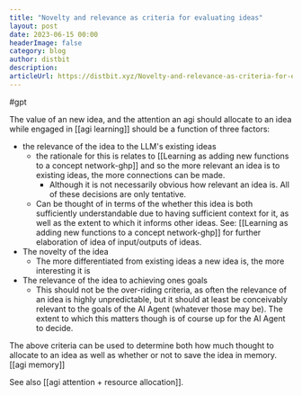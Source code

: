 ```yaml
---
title: "Novelty and relevance as criteria for evaluating ideas"
layout: post
date: 2023-06-15 00:00
headerImage: false
category: blog
author: distbit
description:
articleUrl: https://distbit.xyz/Novelty-and-relevance-as-criteria-for-evaluating-ideas
---
```


#gpt 

The value of an new idea, and the attention an agi should allocate to an idea while engaged in [[agi learning]] should be a function of three factors:
- the relevance of the idea to the LLM's existing ideas
	- the rationale for this is relates to [[Learning as adding new functions to a concept network-ghp]] and so the more relevant an idea is to existing ideas, the more connections can be made. 
		- Although it is not necessarily obvious how relevant an idea is. All of these decisions are only tentative.
	- Can be thought of in terms of the whether this idea is both sufficiently understandable due to having sufficient context for it, as well as the extent to which it informs other ideas. See: [[Learning as adding new functions to a concept network-ghp]] for further elaboration of idea of input/outputs of ideas.
- The novelty of the idea
	- The more differentiated from existing ideas a new idea is, the more interesting it is
- The relevance of the idea to achieving ones goals
	- This should not be the over-riding criteria, as often the relevance of an idea is highly unpredictable, but it should at least be conceivably relevant to the goals of the AI Agent (whatever those may be). The extent to which this matters though is of course up for the AI Agent to decide.

The above criteria can be used to determine both how much thought to allocate to an idea as well as whether or not to save the idea in memory. [[agi memory]]

See also [[agi attention + resource allocation]].
